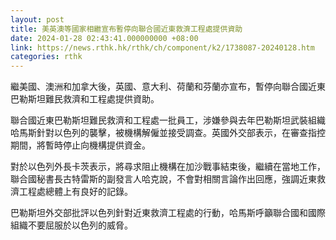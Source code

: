 ```yaml
---
layout: post
title: 美英澳等國家相繼宣布暫停向聯合國近東救濟工程處提供資助
date: 2024-01-28 02:43:41.000000000 +08:00
link: https://news.rthk.hk/rthk/ch/component/k2/1738087-20240128.htm
categories: rthk
---
```


繼美國、澳洲和加拿大後，英國、意大利、荷蘭和芬蘭亦宣布，暫停向聯合國近東巴勒斯坦難民救濟和工程處提供資助。

聯合國近東巴勒斯坦難民救濟和工程處一批員工，涉嫌參與去年巴勒斯坦武裝組織哈馬斯針對以色列的襲擊，被機構解僱並接受調查。英國外交部表示，在審查指控期間，將暫時停止向機構提供資金。

對於以色列外長卡茨表示，將尋求阻止機構在加沙戰事結束後，繼續在當地工作，聯合國秘書長古特雷斯的副發言人哈克說，不會對相關言論作出回應，強調近東救濟工程處總體上有良好的記錄。

巴勒斯坦外交部批評以色列針對近東救濟工程處的行動，哈馬斯呼籲聯合國和國際組織不要屈服於以色列的威脅。
